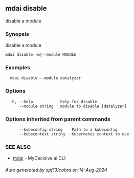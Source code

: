 ## mdai disable

disable a module

### Synopsis

disable a module

```
mdai disable -m|--module MODULE
```

### Examples

```
  mdai disable --module datalyzer
```

### Options

```
  -h, --help            help for disable
      --module string   module to disable [datalyzer]
```

### Options inherited from parent commands

```
      --kubeconfig string    Path to a kubeconfig
      --kubecontext string   Kubernetes context to use
```

### SEE ALSO

* [mdai](mdai.md)	 - MyDecisive.ai CLI

###### Auto generated by spf13/cobra on 14-Aug-2024
